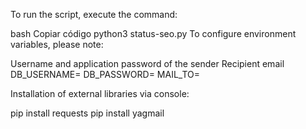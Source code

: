 To run the script, execute the command:

bash
Copiar código
python3 status-seo.py
To configure environment variables, please note:

Username and application password of the sender
Recipient email
DB_USERNAME=
DB_PASSWORD=
MAIL_TO=

Installation of external libraries via console:


pip install requests
pip install yagmail

